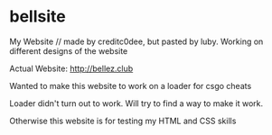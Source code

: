 # bellsite
My Website // made by creditc0dee, but pasted by luby.
Working on different designs of the website

Actual Website:
http://bellez.club

Wanted to make this website to work on a loader for csgo cheats

Loader didn't turn out to work. Will try to find a way to make it work.

Otherwise this website is for testing my HTML and CSS skills
